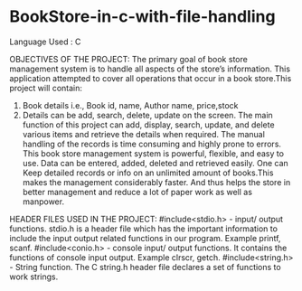 # BookStore-in-c-with-file-handling


Language Used : C



OBJECTIVES OF THE PROJECT:
The primary goal of book store management system is to handle all aspects of the store’s information. This application attempted to cover all operations that occur
in a book store.This project will contain:
1. Book details i.e., Book id, name, Author name, price,stock
2. Details can be add, search, delete, update on the screen.
The main function of this project can add, display, search, update, and delete various items and retrieve the details when required. The manual handling of the 
records is time consuming and highly prone to errors. This book store management system is powerful, flexible, and easy to use. Data can be entered, added, deleted and
retrieved easily. One can Keep detailed records or info on an unlimited amount of books.This makes the management considerably faster. And thus helps the store in better 
management and reduce a lot of paper work as well as manpower.




HEADER FILES USED IN THE PROJECT:
#include<stdio.h> - input/ output functions.
stdio.h is a header file which has the important information to include the input output related functions in our program. Example printf, scanf.
#include<conio.h> - console input/ output functions.
It contains the functions of console input output. Example clrscr, getch.
#include<string.h> - String function.
The C string.h header file declares a set of functions to work strings.


